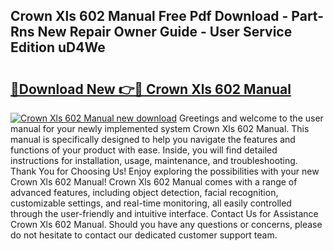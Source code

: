 ## Crown Xls 602 Manual Free Pdf Download - Part-Rns New Repair Owner Guide - User Service Edition uD4We

# <h2><a href="http://bc3645.oget.top/?id=Crown+Xls+602+Manual">🔗Download New 👉🔴 Crown Xls 602 Manual</a></h2>

[![Crown Xls 602 Manual new download](https://i.imgur.com/5g1atiW.png)](http://bc3645.oget.top/?id=Crown+Xls+602+Manual)
Greetings and welcome to the user manual for your newly implemented system Crown Xls 602 Manual. This manual is specifically designed to help you navigate the features and functions of your product with ease. Inside, you will find detailed instructions for installation, usage, maintenance, and troubleshooting. Thank You for Choosing Us! Enjoy exploring the possibilities with your new Crown Xls 602 Manual! Crown Xls 602 Manual comes with a range of advanced features, including object detection, facial recognition, customizable settings, and real-time monitoring, all easily controlled through the user-friendly and intuitive interface. Contact Us for Assistance Crown Xls 602 Manual. Should you have any questions or concerns, please do not hesitate to contact our dedicated customer support team.
